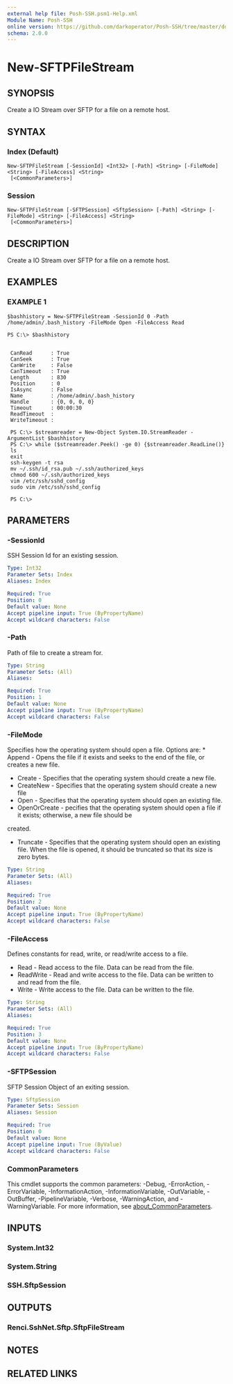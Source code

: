 ```yaml
---
external help file: Posh-SSH.psm1-Help.xml
Module Name: Posh-SSH
online version: https://github.com/darkoperator/Posh-SSH/tree/master/docs
schema: 2.0.0
---
```


# New-SFTPFileStream

## SYNOPSIS
Create a IO Stream over SFTP for a file on a remote host.

## SYNTAX

### Index (Default)
```
New-SFTPFileStream [-SessionId] <Int32> [-Path] <String> [-FileMode] <String> [-FileAccess] <String>
 [<CommonParameters>]
```

### Session
```
New-SFTPFileStream [-SFTPSession] <SftpSession> [-Path] <String> [-FileMode] <String> [-FileAccess] <String>
 [<CommonParameters>]
```

## DESCRIPTION
Create a IO Stream over SFTP for a file on a remote host.

## EXAMPLES

### EXAMPLE 1
```
$bashhistory = New-SFTPFileStream -SessionId 0 -Path /home/admin/.bash_history -FileMode Open -FileAccess Read

PS C:\> $bashhistory


 CanRead      : True
 CanSeek      : True
 CanWrite     : False
 CanTimeout   : True
 Length       : 830
 Position     : 0
 IsAsync      : False
 Name         : /home/admin/.bash_history
 Handle       : {0, 0, 0, 0}
 Timeout      : 00:00:30
 ReadTimeout  :
 WriteTimeout :

 PS C:\> $streamreader = New-Object System.IO.StreamReader -ArgumentList $bashhistory
 PS C:\> while ($streamreader.Peek() -ge 0) {$streamreader.ReadLine()}
 ls
 exit
 ssh-keygen -t rsa
 mv ~/.ssh/id_rsa.pub ~/.ssh/authorized_keys
 chmod 600 ~/.ssh/authorized_keys
 vim /etc/ssh/sshd_config
 sudo vim /etc/ssh/sshd_config

 PS C:\>
```

## PARAMETERS

### -SessionId
SSH Session Id for an existing session.

```yaml
Type: Int32
Parameter Sets: Index
Aliases: Index

Required: True
Position: 0
Default value: None
Accept pipeline input: True (ByPropertyName)
Accept wildcard characters: False
```

### -Path
Path of file to create a stream for.

```yaml
Type: String
Parameter Sets: (All)
Aliases:

Required: True
Position: 1
Default value: None
Accept pipeline input: True (ByPropertyName)
Accept wildcard characters: False
```

### -FileMode
Specifies how the operating system should open a file.
Options are: * Append - Opens the file if it exists and seeks to the end of the file, or creates a new file.

* Create - Specifies that the operating system should create a new file.
* CreateNew - Specifies that the operating system should create a new file
* Open - Specifies that the operating system should open an existing file.
* OpenOrCreate - pecifies that the operating system should open a file if it exists; otherwise, a new file should be

created.
* Truncate - Specifies that the operating system should open an existing file.
When the file is opened, it should be truncated so that its size is zero bytes.

```yaml
Type: String
Parameter Sets: (All)
Aliases:

Required: True
Position: 2
Default value: None
Accept pipeline input: True (ByPropertyName)
Accept wildcard characters: False
```

### -FileAccess
Defines constants for read, write, or read/write access to a file.
* Read -  Read access to the file.
Data can be read from the file.
* ReadWrite - Read and write access to the file.
Data can be written to and read from the file.
* Write -  Write access to the file.
Data can be written to the file.

```yaml
Type: String
Parameter Sets: (All)
Aliases:

Required: True
Position: 3
Default value: None
Accept pipeline input: True (ByPropertyName)
Accept wildcard characters: False
```

### -SFTPSession
SFTP Session Object of an exiting session.

```yaml
Type: SftpSession
Parameter Sets: Session
Aliases: Session

Required: True
Position: 0
Default value: None
Accept pipeline input: True (ByValue)
Accept wildcard characters: False
```

### CommonParameters
This cmdlet supports the common parameters: -Debug, -ErrorAction, -ErrorVariable, -InformationAction, -InformationVariable, -OutVariable, -OutBuffer, -PipelineVariable, -Verbose, -WarningAction, and -WarningVariable. For more information, see [about_CommonParameters](http://go.microsoft.com/fwlink/?LinkID=113216).

## INPUTS

### System.Int32
### System.String
### SSH.SftpSession
## OUTPUTS

### Renci.SshNet.Sftp.SftpFileStream
## NOTES

## RELATED LINKS
